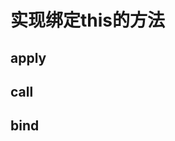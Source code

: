 # 实现绑定this的方法

## apply
<run-script codePath="knowledge-lib/js/手写/绑定this/apply.js">
</run-script>

## call
<run-script codePath="knowledge-lib/js/手写/绑定this/call.js">
</run-script>

## bind
<run-script codePath="knowledge-lib/js/手写/绑定this/bind.js">
</run-script>